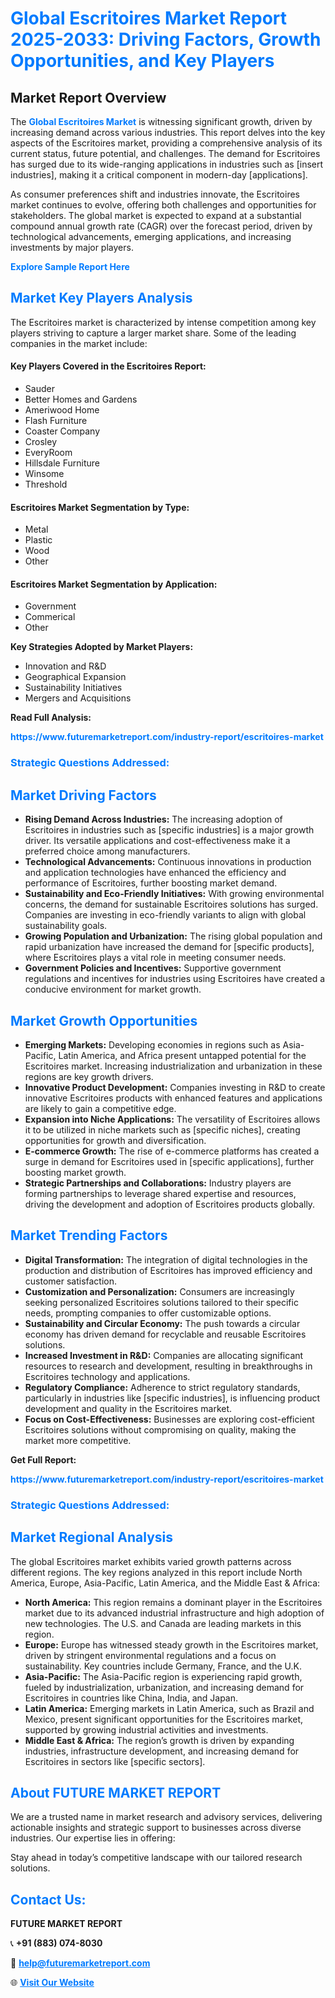 <h1 style="color: #007BFF;">Global Escritoires Market Report 2025-2033: Driving Factors, Growth Opportunities, and Key Players</h1>

<section id="overview">
<h2>Market Report Overview</h2>
<p>The <a href="https://www.futuremarketreport.com/industry-report/escritoires-market" style="color: #007BFF; text-decoration: none;"><strong>Global Escritoires Market</strong></a> is witnessing significant growth, driven by increasing demand across various industries. This report delves into the key aspects of the Escritoires market, providing a comprehensive analysis of its current status, future potential, and challenges. The demand for Escritoires has surged due to its wide-ranging applications in industries such as [insert industries], making it a critical component in modern-day [applications].</p>
<p>As consumer preferences shift and industries innovate, the Escritoires market continues to evolve, offering both challenges and opportunities for stakeholders. The global market is expected to expand at a substantial compound annual growth rate (CAGR) over the forecast period, driven by technological advancements, emerging applications, and increasing investments by major players.</p>
</section>

<section id="overview">
<p><a href="https://www.futuremarketreport.com/request-sample/reportId=31888" style="color: #007BFF; text-decoration: none;"><strong>Explore Sample Report Here</strong></a></p>
</section>

<section id="key-players">
<h2 style="color: #007BFF;">Market Key Players Analysis</h2>
<p>The Escritoires market is characterized by intense competition among key players striving to capture a larger market share. Some of the leading companies in the market include:</p>
<h4>Key Players Covered in the Escritoires Report:</h4>
<ul><li>Sauder</li><li>Better Homes and Gardens</li><li>Ameriwood Home</li><li>Flash Furniture</li><li>Coaster Company</li><li>Crosley</li><li>EveryRoom</li><li>Hillsdale Furniture</li><li>Winsome</li><li>Threshold</li></ul>
<h4>Escritoires Market Segmentation by Type:</h4>
<ul><li>Metal</li><li>Plastic</li><li>Wood</li><li>Other</li></ul>

<h4>Escritoires Market Segmentation by Application:</h4>
<ul><li>Government</li><li>Commerical</li><li>Other</li></ul>
<p><strong>Key Strategies Adopted by Market Players:</strong></p>
<ul>
<li>Innovation and R&D</li>
<li>Geographical Expansion</li>
<li>Sustainability Initiatives</li>
<li>Mergers and Acquisitions</li>
</ul>
</section>

<section>
<p><strong>Read Full Analysis: </strong></p><a href="https://www.futuremarketreport.com/industry-report/escritoires-market" style="color: #007BFF; text-decoration: none;"><strong>https://www.futuremarketreport.com/industry-report/escritoires-market</strong></a>
<h3 style="color: #007BFF;">Strategic Questions Addressed:</h3>
</section>

<section id="driving-factors">
<h2 style="color: #007BFF;">Market Driving Factors</h2>
<ul>
<li><strong>Rising Demand Across Industries:</strong> The increasing adoption of Escritoires in industries such as [specific industries] is a major growth driver. Its versatile applications and cost-effectiveness make it a preferred choice among manufacturers.</li>
<li><strong>Technological Advancements:</strong> Continuous innovations in production and application technologies have enhanced the efficiency and performance of Escritoires, further boosting market demand.</li>
<li><strong>Sustainability and Eco-Friendly Initiatives:</strong> With growing environmental concerns, the demand for sustainable Escritoires solutions has surged. Companies are investing in eco-friendly variants to align with global sustainability goals.</li>
<li><strong>Growing Population and Urbanization:</strong> The rising global population and rapid urbanization have increased the demand for [specific products], where Escritoires plays a vital role in meeting consumer needs.</li>
<li><strong>Government Policies and Incentives:</strong> Supportive government regulations and incentives for industries using Escritoires have created a conducive environment for market growth.</li>
</ul>
</section>

<section id="growth-opportunities">
<h2 style="color: #007BFF;">Market Growth Opportunities</h2>
<ul>
<li><strong>Emerging Markets:</strong> Developing economies in regions such as Asia-Pacific, Latin America, and Africa present untapped potential for the Escritoires market. Increasing industrialization and urbanization in these regions are key growth drivers.</li>
<li><strong>Innovative Product Development:</strong> Companies investing in R&D to create innovative Escritoires products with enhanced features and applications are likely to gain a competitive edge.</li>
<li><strong>Expansion into Niche Applications:</strong> The versatility of Escritoires allows it to be utilized in niche markets such as [specific niches], creating opportunities for growth and diversification.</li>
<li><strong>E-commerce Growth:</strong> The rise of e-commerce platforms has created a surge in demand for Escritoires used in [specific applications], further boosting market growth.</li>
<li><strong>Strategic Partnerships and Collaborations:</strong> Industry players are forming partnerships to leverage shared expertise and resources, driving the development and adoption of Escritoires products globally.</li>
</ul>
</section>

<section id="trending-factors">
<h2 style="color: #007BFF;">Market Trending Factors</h2>
<ul>
<li><strong>Digital Transformation:</strong> The integration of digital technologies in the production and distribution of Escritoires has improved efficiency and customer satisfaction.</li>
<li><strong>Customization and Personalization:</strong> Consumers are increasingly seeking personalized Escritoires solutions tailored to their specific needs, prompting companies to offer customizable options.</li>
<li><strong>Sustainability and Circular Economy:</strong> The push towards a circular economy has driven demand for recyclable and reusable Escritoires solutions.</li>
<li><strong>Increased Investment in R&D:</strong> Companies are allocating significant resources to research and development, resulting in breakthroughs in Escritoires technology and applications.</li>
<li><strong>Regulatory Compliance:</strong> Adherence to strict regulatory standards, particularly in industries like [specific industries], is influencing product development and quality in the Escritoires market.</li>
<li><strong>Focus on Cost-Effectiveness:</strong> Businesses are exploring cost-efficient Escritoires solutions without compromising on quality, making the market more competitive.</li>
</ul>
</section>

<section>
<p><strong>Get Full Report: </strong></p><a href="https://www.futuremarketreport.com/industry-report/escritoires-market" style="color: #007BFF; text-decoration: none;"><strong>https://www.futuremarketreport.com/industry-report/escritoires-market</strong></a>
<h3 style="color: #007BFF;">Strategic Questions Addressed:</h3>
</section>


<section id="regional-analysis">
<h2 style="color: #007BFF;">Market Regional Analysis</h2>
<p>The global Escritoires market exhibits varied growth patterns across different regions. The key regions analyzed in this report include North America, Europe, Asia-Pacific, Latin America, and the Middle East & Africa:</p>
<ul>
<li><strong>North America:</strong> This region remains a dominant player in the Escritoires market due to its advanced industrial infrastructure and high adoption of new technologies. The U.S. and Canada are leading markets in this region.</li>
<li><strong>Europe:</strong> Europe has witnessed steady growth in the Escritoires market, driven by stringent environmental regulations and a focus on sustainability. Key countries include Germany, France, and the U.K.</li>
<li><strong>Asia-Pacific:</strong> The Asia-Pacific region is experiencing rapid growth, fueled by industrialization, urbanization, and increasing demand for Escritoires in countries like China, India, and Japan.</li>
<li><strong>Latin America:</strong> Emerging markets in Latin America, such as Brazil and Mexico, present significant opportunities for the Escritoires market, supported by growing industrial activities and investments.</li>
<li><strong>Middle East & Africa:</strong> The region’s growth is driven by expanding industries, infrastructure development, and increasing demand for Escritoires in sectors like [specific sectors].</li>
</ul>
</section>

<footer>
<h2 style="color: #007BFF;">About FUTURE MARKET REPORT</h2>
<p>We are a trusted name in market research and advisory services, delivering actionable insights and strategic support to businesses across diverse industries. Our expertise lies in offering:</p>

<p>Stay ahead in today’s competitive landscape with our tailored research solutions.</p>

<h2 style="color: #007BFF;">Contact Us:</h2>
<p><strong>FUTURE MARKET REPORT</strong></p>
<p>📞 <strong>+91 (883) 074-8030</strong></p>
<p>📧 <strong><a href="mailto:help@futuremarketreport.com" style="color: #007BFF;">help@futuremarketreport.com</a></strong></p>
<p>🌐 <strong><a href="https://www.futuremarketreport.com/" style="color: #007BFF;">Visit Our Website</a></strong></p>
</footer>